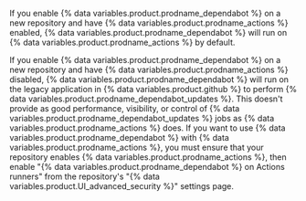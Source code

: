If you enable {% data variables.product.prodname_dependabot %} on a new repository and have {% data variables.product.prodname_actions %} enabled, {% data variables.product.prodname_dependabot %} will run on {% data variables.product.prodname_actions %} by default.

If you enable {% data variables.product.prodname_dependabot %} on a new repository and have {% data variables.product.prodname_actions %} disabled, {% data variables.product.prodname_dependabot %} will run on the legacy application in {% data variables.product.github %} to perform {% data variables.product.prodname_dependabot_updates %}. This doesn't provide as good performance, visibility, or control of {% data variables.product.prodname_dependabot_updates %} jobs as {% data variables.product.prodname_actions %} does. If you want to use {% data variables.product.prodname_dependabot %} with {% data variables.product.prodname_actions %}, you must ensure that your repository enables {% data variables.product.prodname_actions %}, then enable "{% data variables.product.prodname_dependabot %} on Actions runners" from the repository's "{% data variables.product.UI_advanced_security %}" settings page.
